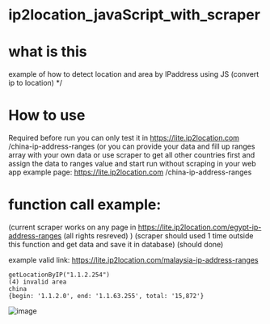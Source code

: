 # ip2location_javaScript_with_scraper

# what is this
example of how to detect location and area by IPaddress using JS (convert ip to location) */

# How to use
Required before run you can only test it in https://lite.ip2location.com  /china-ip-address-ranges (or you can provide your data and fill up ranges array with your own data or use scraper to get all other countries first and assign the data to ranges value and start run without scraping in your web app 
example page: https://lite.ip2location.com /china-ip-address-ranges

# function call example:
(current scraper works on any page in https://lite.ip2location.com/egypt-ip-address-ranges (all rights resreved) ) (scraper should used 1 time outside this function and get data and save it in database) (should done)

example valid link: https://lite.ip2location.com/malaysia-ip-address-ranges

```
getLocationByIP("1.1.2.254")
(4) invalid area
china
{begin: '1.1.2.0', end: '1.1.63.255', total: '15,872'}
```

![image](https://github.com/MahmoudHegazi/ip2location_javaScript_with_scraper/assets/55125302/c6e3c771-600b-4498-b51c-2eea87774a26)
